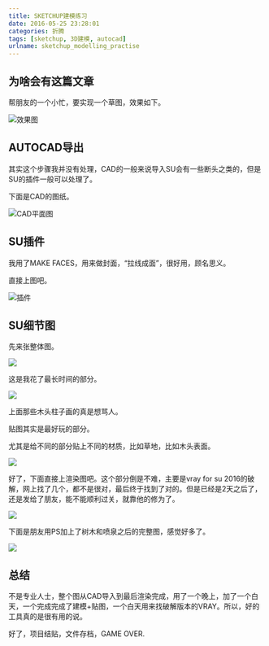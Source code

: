 ```yaml
---
title: SKETCHUP建模练习
date: 2016-05-25 23:28:01
categories: 折腾
tags: [sketchup, 3D建模, autocad]
urlname: sketchup_modelling_practise
---
```


## 为啥会有这篇文章

帮朋友的一个小忙，要实现一个草图，效果如下。

![效果图](20160525-result.jpg)

## AUTOCAD导出

其实这个步骤我并没有处理，CAD的一般来说导入SU会有一些断头之类的，但是SU的插件一般可以处理了。

<!-- more -->

下面是CAD的图纸。

![CAD平面图](dwg-image.jpg)

## SU插件

我用了MAKE FACES，用来做封面，“拉线成面”，很好用，顾名思义。

直接上图吧。

![插件](plugins.jpg)

## SU细节图

先来张整体图。

![](whole-image.jpg)

这是我花了最长时间的部分。

![](best-part.jpg)

上面那些木头柱子画的真是想骂人。

贴图其实是最好玩的部分。

尤其是给不同的部分贴上不同的材质，比如草地，比如木头表面。

![](texture.jpg)

好了，下面直接上渲染图吧。这个部分倒是不难，主要是vray for su 2016的破解，网上找了几个，都不是很对，最后终于找到了对的。但是已经是2天之后了，还是发给了朋友，能不能顺利过关，就靠他的修为了。

![](final-image.jpg)

下面是朋友用PS加上了树木和喷泉之后的完整图，感觉好多了。

![](after-ps.jpg)

## 总结

不是专业人士，整个图从CAD导入到最后渲染完成，用了一个晚上，加了一个白天，一个完成完成了建模+贴图，一个白天用来找破解版本的VRAY。所以，好的工具真的是很有用的说。

好了，项目结贴，文件存档，GAME OVER.